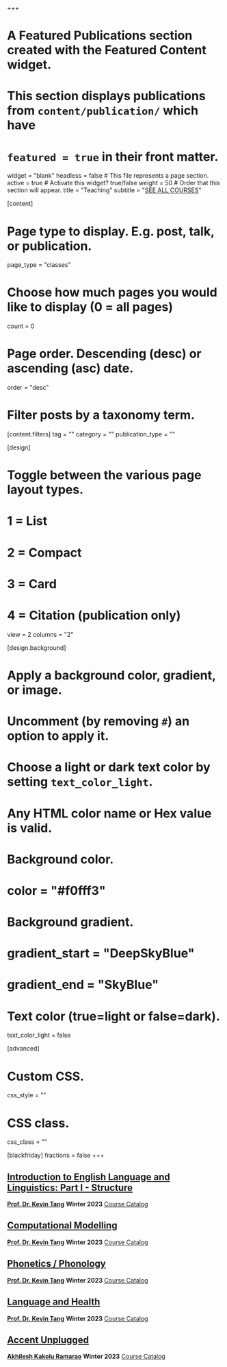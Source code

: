 +++
# A Featured Publications section created with the Featured Content widget.
# This section displays publications from `content/publication/` which have
# `featured = true` in their front matter.

widget = "blank"
headless = false  # This file represents a page section.
active = true  # Activate this widget? true/false
weight = 50  # Order that this section will appear.
title = "Teaching"
subtitle = "[SEE ALL COURSES](/classes)"

[content]
  # Page type to display. E.g. post, talk, or publication.
  page_type = "classes"
  
  # Choose how much pages you would like to display (0 = all pages)
  count = 0

  # Page order. Descending (desc) or ascending (asc) date.
  order = "desc"


  # Filter posts by a taxonomy term.
  [content.filters]
    tag = ""
    category = ""
    publication_type = ""

[design]
  # Toggle between the various page layout types.
  #   1 = List
  #   2 = Compact
  #   3 = Card
  #   4 = Citation (publication only)
  view = 2
  columns = "2"
  
[design.background]
  # Apply a background color, gradient, or image.
  #   Uncomment (by removing `#`) an option to apply it.
  #   Choose a light or dark text color by setting `text_color_light`.
  #   Any HTML color name or Hex value is valid.

  # Background color.
  # color = "#f0fff3"
  
  # Background gradient.
  # gradient_start = "DeepSkyBlue"
  # gradient_end = "SkyBlue"
  

  # Text color (true=light or false=dark).
  text_color_light = false

  
[advanced]
 # Custom CSS. 
 css_style = ""
 
 # CSS class.
 css_class = ""

[blackfriday]
  fractions = false
+++

## [Introduction to English Language and Linguistics: Part I - Structure](https://slam.phil.hhu.de/classes/intro-linguistics-w23/)
[**Prof. Dr. Kevin Tang**](https://slam.phil.hhu.de/authors/kevin/) <span class="middot-divider"></span> **Winter 2023** <span class="middot-divider"></span> [Course Catalog](https://lsf.hhu.de/qisserver/rds?state=verpublish&status=init&vmfile=no&publishid=244604&moduleCall=webInfo&publishConfFile=webInfo&publishSubDir=veranstaltung)

## [Computational Modelling](https://slam.phil.hhu.de/classes/computational-modelling-w23)
[**Prof. Dr. Kevin Tang**](https://slam.phil.hhu.de/authors/kevin/) <span class="middot-divider"></span> **Winter 2023** <span class="middot-divider"></span> [Course Catalog](https://lsf.hhu.de/qisserver/rds?state=verpublish&status=init&vmfile=no&publishid=245927&moduleCall=webInfo&publishConfFile=webInfo&publishSubDir=veranstaltung)

## [Phonetics / Phonology](https://slam.phil.hhu.de/classes/phonetics-phonology-w23)
[**Prof. Dr. Kevin Tang**](https://slam.phil.hhu.de/authors/kevin/) <span class="middot-divider"></span> **Winter 2023** <span class="middot-divider"></span> [Course Catalog](https://lsf.hhu.de/qisserver/rds?state=verpublish&status=init&vmfile=no&publishid=244603&moduleCall=webInfo&publishConfFile=webInfo&publishSubDir=veranstaltung&noDBAction=y&init=y)

## [Language and Health](https://slam.phil.hhu.de/classes/language-and-health-w23)
[**Prof. Dr. Kevin Tang**](https://slam.phil.hhu.de/authors/kevin/) <span class="middot-divider"></span> **Winter 2023** <span class="middot-divider"></span> [Course Catalog](https://lsf.hhu.de/qisserver/rds?state=verpublish&status=init&vmfile=no&publishid=246045&moduleCall=webInfo&publishConfFile=webInfo&publishSubDir=veranstaltung)

## [Accent Unplugged](https://slam.phil.hhu.de/classes/accent-unplugged-w23/)
[**Akhilesh Kakolu Ramarao**](https://slam.phil.hhu.de/authors/akhilesh/) <span class="middot-divider"></span> **Winter 2023** <span class="middot-divider"></span> [Course Catalog](https://lsf.hhu.de/qisserver/rds?state=verpublish&status=init&vmfile=no&publishid=244439&moduleCall=webInfo&publishConfFile=webInfo&publishSubDir=veranstaltung)

<!---
Archive

TEMPLATE
## Title
[**NAME**](Link to person on website) <span class="middot-divider"></span> **SEMESTER** <span class="middot-divider"></span> [Course Catalog](Link to LSF)

## Computational Modeling (Advanced)
[**Dr. Kevin Tang**](https://slam.phil.hhu.de/authors/kevin/) <span class="middot-divider"></span> **Winter 2022** <span class="middot-divider"></span> [Course Catalog](https://lsf.hhu.de/qisserver/rds?state=verpublish&status=init&vmfile=no&publishid=233690&moduleCall=webInfo&publishConfFile=webInfo&publishSubDir=veranstaltung)

## Laboratory Phonology
[**Dr. Chris Geissler**](https://slam.phil.hhu.de/authors/chris/) <span class="middot-divider"></span> **Winter 2022** <span class="middot-divider"></span>  [Course Catalog](https://lsf.hhu.de/qisserver/rds?state=verpublish&status=init&vmfile=no&publishid=232451&moduleCall=webInfo&publishConfFile=webInfo&publishSubDir=veranstaltung)

## Language Technology for linguistis with Internet of Things (IoT)
[**Akhilesh Kakolu Ramarao**](https://slam.phil.hhu.de/authors/akhilesh/) <span class="middot-divider"></span> **Winter 2022** <span class="middot-divider"></span> [Course Catalog](https://lsf.hhu.de/qisserver/rds?state=verpublish&status=init&vmfile=no&publishid=231180&moduleCall=webInfo&publishConfFile=webInfo&publishSubDir=veranstaltung)

## Phonetics/Phonology (Intermediate)
[**Eoin O'Reilly**](http://slam.phil.hhu.de/authors/eoin/) <span class="middot-divider"></span> **Winter 2022** <span class="middot-divider"></span> [Course Catalog](https://lsf.hhu.de/qisserver/rds?state=verpublish&status=init&vmfile=no&publishid=232409&moduleCall=webInfo&publishConfFile=webInfo&publishSubDir=veranstaltung)

--->
